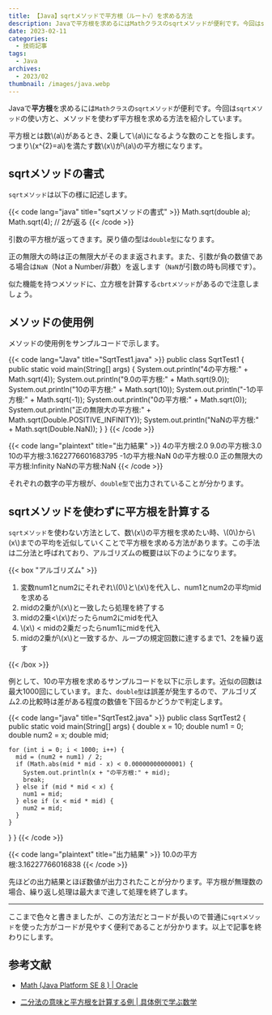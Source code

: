 ```yaml
---
title: 【Java】sqrtメソッドで平方根（ルート√）を求める方法
description: Javaで平方根を求めるにはMathクラスのsqrtメソッドが便利です。今回はsqrtメソッドの使い方と、メソッドを使わず平方根を求める方法を紹介しています。
date: 2023-02-11
categories: 
  - 技術記事
tags: 
  - Java
archives: 
  - 2023/02
thumbnail: /images/java.webp
---
```


Javaで**平方根**を求めるには`Mathクラス`の`sqrtメソッド`が便利です。今回は`sqrtメソッド`の使い方と、メソッドを使わず平方根を求める方法を紹介しています。

<!--more-->

平方根とは数\\(a\\)があるとき、2乗して\\(a\\)になるような数のことを指します。つまり\\(x^{2}=a\\)を満たす数\\(x\\)が\\(a\\)の平方根になります。

## sqrtメソッドの書式

`sqrtメソッド`は以下の様に記述します。

{{< code lang="java" title="sqrtメソッドの書式" >}}
Math.sqrt(double a);
Math.sqrt(4); // 2が返る
{{< /code >}}

引数の平方根が返ってきます。戻り値の型は`double型`になります。

正の無限大の時は正の無限大がそのまま返されます。また、引数が負の数値である場合は`NaN`（Not a Number/非数）を返します（`NaN`が引数の時も同様です）。

似た機能を持つメソッドに、立方根を計算する`cbrtメソッド`があるので注意しましょう。

## メソッドの使用例

メソッドの使用例をサンプルコードで示します。

{{< code lang="Java" title="SqrtTest1.java" >}}
public class SqrtTest1 {
  public static void main(String[] args) {
    System.out.println("4の平方根:" + Math.sqrt(4));
    System.out.println("9.0の平方根:" + Math.sqrt(9.0));
    System.out.println("10の平方根:" + Math.sqrt(10));
    System.out.println("-1の平方根:" + Math.sqrt(-1));
    System.out.println("0の平方根:" + Math.sqrt(0));
    System.out.println("正の無限大の平方根:" + Math.sqrt(Double.POSITIVE_INFINITY));
    System.out.println("NaNの平方根:" + Math.sqrt(Double.NaN));
  }
}
{{< /code >}}

{{< code lang="plaintext" title="出力結果" >}}
4の平方根:2.0
9.0の平方根:3.0
10の平方根:3.1622776601683795
-1の平方根:NaN
0の平方根:0.0
正の無限大の平方根:Infinity
NaNの平方根:NaN
{{< /code >}}

それぞれの数字の平方根が、`double型`で出力されていることが分かります。

## sqrtメソッドを使わずに平方根を計算する

`sqrtメソッド`を使わない方法として、数\\(x\\)の平方根を求めたい時、\\(0\\)から\\(x\\)までの平均を近似していくことで平方根を求める方法があります。この手法は二分法と呼ばれており、アルゴリズムの概要は以下のようになります。

{{< box "アルゴリズム" >}}
<ol>
<li>変数num1とnum2にそれぞれ\(0\)と\(x\)を代入し、num1とnum2の平均midを求める</li>
<li>midの2乗が\(x\)と一致したら処理を終了する</li>
<li>midの2乗<\(x\)だったらnum2にmidを代入</li>
<li>\(x\) < midの2乗だったらnum1にmidを代入</li>
<li>midの2乗が\(x\)と一致するか、ループの規定回数に達するまで1、2を繰り返す</li>
</ol>
{{< /box >}}

例として、10の平方根を求めるサンプルコードを以下に示します。近似の回数は最大1000回にしています。また、`double型`は誤差が発生するので、アルゴリズム2.の比較時は差がある程度の数値を下回るかどうかで判定します。

{{< code lang="java" title="SqrtTest2.java" >}}
public class SqrtTest2 {
  public static void main(String[] args) {
    double x = 10;
    double num1 = 0;
    double num2 = x;
    double mid;

    for (int i = 0; i < 1000; i++) {
      mid = (num2 + num1) / 2;
      if (Math.abs(mid * mid - x) < 0.00000000000001) {
        System.out.println(x + "の平方根:" + mid);
        break;
      } else if (mid * mid < x) {
        num1 = mid;
      } else if (x < mid * mid) {
        num2 = mid;
      }
    }
  }
}
{{< /code >}}

{{< code lang="plaintext" title="出力結果" >}}
10.0の平方根:3.16227766016838
{{< /code >}}

先ほどの出力結果とほぼ数値が出力されたことが分かります。平方根が無理数の場合、繰り返し処理は最大まで達して処理を終了します。

* * *

ここまで色々と書きましたが、この方法だとコードが長いので普通に`sqrtメソッド`を使った方がコードが見やすく便利であることが分かります。以上で記事を終わりにします。

## 参考文献

* [Math (Java Platform SE 8 ) | Oracle](https://docs.oracle.com/javase/jp/8/docs/api/java/lang/Math.html)

* [二分法の意味と平方根を計算する例 | 具体例で学ぶ数学](https://mathwords.net/nibunho)